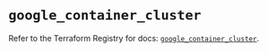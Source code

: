 # `google_container_cluster`

Refer to the Terraform Registry for docs: [`google_container_cluster`](https://registry.terraform.io/providers/hashicorp/google-beta/5.23.0/docs/resources/google_container_cluster).
